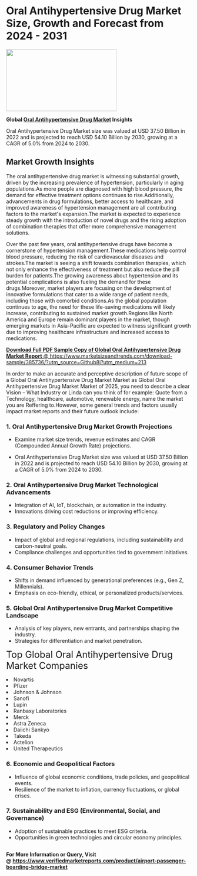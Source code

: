 <H1>Oral Antihypertensive Drug Market Size, Growth and Forecast from 2024 - 2031</H1><img class="aligncenter size-medium wp-image-584254" src="https://thirdeyenews.in/wp-content/uploads/2024/09/Global-Market-Research-300x168.jpeg" alt="" width="300" height="168" /><p><strong>Global&nbsp;<a href="https://www.marketsizeandtrends.com/download-sample/385736/?utm_source=Github8j?utm_medium=213">Oral Antihypertensive Drug Market</a> Insights</strong></p><p>Oral Antihypertensive Drug Market size was valued at USD 37.50 Billion in 2022 and is projected to reach USD 54.10 Billion by 2030, growing at a CAGR of 5.0% from 2024 to 2030.</p><p><h2>Market Growth Insights</h2> <p>The oral antihypertensive drug market is witnessing substantial growth, driven by the increasing prevalence of hypertension, particularly in aging populations.As more people are diagnosed with high blood pressure, the demand for effective treatment options continues to rise.Additionally, advancements in drug formulations, better access to healthcare, and improved awareness of hypertension management are all contributing factors to the market's expansion.The market is expected to experience steady growth with the introduction of novel drugs and the rising adoption of combination therapies that offer more comprehensive management solutions.</p> <p><a href="#"></a></p> <p>Over the past few years, oral antihypertensive drugs have become a cornerstone of hypertension management.These medications help control blood pressure, reducing the risk of cardiovascular diseases and strokes.The market is seeing a shift towards combination therapies, which not only enhance the effectiveness of treatment but also reduce the pill burden for patients.The growing awareness about hypertension and its potential complications is also fueling the demand for these drugs.Moreover, market players are focusing on the development of innovative formulations that cater to a wide range of patient needs, including those with comorbid conditions.As the global population continues to age, the need for these life-saving medications will likely increase, contributing to sustained market growth.Regions like North America and Europe remain dominant players in the market, though emerging markets in Asia-Pacific are expected to witness significant growth due to improving healthcare infrastructure and increased access to medications.</p> <p><a href="#"></p><p><span class=""><strong>Download Full PDF Sample Copy of Global Oral Antihypertensive Drug Market Report</strong> @ <a href="https://www.marketsizeandtrends.com/download-sample/385736/?utm_source=Github8j?utm_medium=213" target="_blank">https://www.marketsizeandtrends.com/download-sample/385736/?utm_source=Github8j?utm_medium=213</a></span></p><p>In order to make an accurate and perceptive description of future scope of a Global&nbsp;Oral Antihypertensive Drug Market Market as Global&nbsp;Oral Antihypertensive Drug Market Market of 2025, you need to describe a clear Vision &ndash; What Industry or Linda can you think of for example: Quote from a Technology, healthcare, automotive, renewable energy, name the market you are Reffering to.However, some general trends and factors usually impact market reports and their future outlook include:</p><h3>1.&nbsp;<strong>Oral Antihypertensive Drug Market Growth Projections</strong></h3><ul><li>Examine market size trends, revenue estimates and CAGR (Compounded Annual Growth Rate) projections.</li><li><p>Oral Antihypertensive Drug Market size was valued at USD 37.50 Billion in 2022 and is projected to reach USD 54.10 Billion by 2030, growing at a CAGR of 5.0% from 2024 to 2030.</p></li></ul><h3>2.&nbsp;<strong>Oral Antihypertensive Drug Market Technological Advancements</strong></h3><ul><li>Integration of AI, IoT, blockchain, or automation in the industry.</li><li>Innovations driving cost reductions or improving efficiency.</li></ul><h3>3.&nbsp;<strong>Regulatory and Policy Changes</strong></h3><ul><li>Impact of global and regional regulations, including sustainability and carbon-neutral goals.</li><li>Compliance challenges and opportunities tied to government initiatives.</li></ul><h3>4.&nbsp;<strong>Consumer Behavior Trends</strong></h3><ul><li>Shifts in demand influenced by generational preferences (e.g., Gen Z, Millennials).</li><li>Emphasis on eco-friendly, ethical, or personalized products/services.</li></ul><h3>5.&nbsp;<strong>Global Oral Antihypertensive Drug Market Competitive Landscape</strong></h3><ul><li>Analysis of key players, new entrants, and partnerships shaping the industry.</li><li>Strategies for differentiation and market penetration.</li></ul><p data-pm-slice="1 1 []"><span style="color: inherit; font-family: inherit; font-size: 25px;">Top Global Oral Antihypertensive Drug Market Companies</span></p><div class="" data-test-id=""><p><li>Novartis</li><li> Pfizer</li><li> Johnson & Johnson</li><li> Sanofi</li><li> Lupin</li><li> Ranbaxy Laboratories</li><li> Merck</li><li> Astra Zeneca</li><li> Daiichi Sankyo</li><li> Takeda</li><li> Actelion</li><li> United Therapeutics</li></p></div><h3>6.&nbsp;<strong>Economic and Geopolitical Factors</strong></h3><ul><li>Influence of global economic conditions, trade policies, and geopolitical events.</li><li>Resilience of the market to inflation, currency fluctuations, or global crises.</li></ul><h3>7.&nbsp;<strong>Sustainability and ESG (Environmental, Social, and Governance)</strong></h3><ul><li>Adoption of sustainable practices to meet ESG criteria.</li><li>Opportunities in green technologies and circular economy principles.</li></ul><h2><strong style="font-size: 14px;">For More Information or Query, Visit @&nbsp;</strong><a style="background-color: #ffffff; font-size: 14px;" href="https://www.marketsizeandtrends.com/report/oral-antihypertensive-drug-market/" target="_blank">https://www.verifiedmarketreports.com/product/airport-passenger-boarding-bridge-market</a></h2>